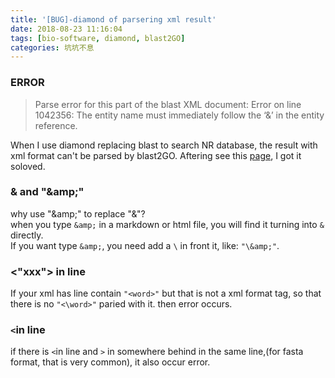 ```yaml
---
title: '[BUG]-diamond of parsering xml result'
date: 2018-08-23 11:16:04
tags: [bio-software, diamond, blast2GO]
categories: 坑坑不息
---
```


### ERROR
>Parse error for this part of the blast XML document: Error on line 1042356: The entity name must immediately follow the ‘&’ in the entity reference.

When I use diamond replacing blast to search NR database, the result with xml format can't be parsed by blast2GO. Aftering see this [page](https://stackoverflow.com/questions/20230551/getting-a-the-entity-name-must-immediately-follow-the-in-the-entity-referenc), I got it soloved.

<!-- more -->

### & and "\&amp;"
why use "\&amp;" to replace "&"?  
when you type ```&amp;``` in a markdown or html file, you will find it turning into ```&``` directly.<br>If you want type ```&amp;```, you need add a ```\``` in front it, like: ```"\&amp;"```.

### <"xxx"> in line
If your xml has line contain ```"<word>"``` but that is not a xml format tag, so that there is no ```"<\word>"``` paried with it. then error occurs.

### ```<```in line
if there is ```<```in line and ```>``` in somewhere behind in the same line,(for fasta format, that is very common), it also occur error.


